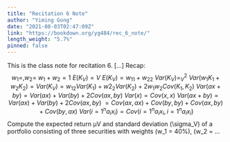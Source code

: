 ```yaml
---
title: "Recitation 6 Note"
author: "Yiming Gong"
date: "2021-08-03T02:47:09Z"
link: "https://bookdown.org/yg484/rec_6_note/"
length_weight: "5.7%"
pinned: false
---
```


This is the class note for recitation 6. [...] Recap: $$
w_1 = ,w_2 = \
w_1 + w_2 = 1\
E(K_V) = V \
E(K_V) = w_11 + w_22 \
Var(K_V) = ^2_V \
Var(w_1K_1 + w_2K_2) = Var(K_V) = w_12Var(K_1)+w2_2Var(K_2)+2w_1w_2Cov(K_1,K_2)\
Var(ax+by) = Var(ax) + Var(by) + 2Cov(ax, by) \
Var(x) = Cov(x,x) \
Var(ax+by) = Var(ax) + Var(by) + 2Cov(ax, by) \
=Cov(ax,ax)+Cov(by,by) + Cov(ax, by) + Cov(by,ax)\
Var({i=1}^n a_ix_i) = Cov({i=1}^na_ix_i, {i=1}^na_ix_i) $$ Compute the expected return μV and standard deviation \(\sigma_V\) of a portfolio
consisting of three securities with weights \(w_1 = 40\%\), \(w_2 = ...
